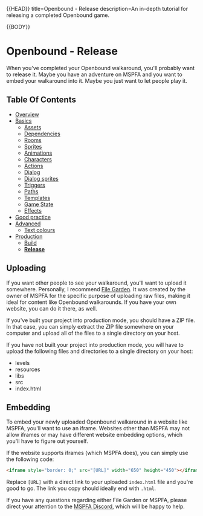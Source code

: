 {{HEAD}}
title=Openbound - Release
description=An in-depth tutorial for releasing a completed Openbound game.

{{BODY}}

# Openbound - Release

When you've completed your Openbound walkaround, you'll probably want to release it. Maybe you have an adventure on MSPFA and you want to embed your walkaround into it. Maybe you just want to let people play it.

## Table Of Contents

-   [Overview](./openbound-overview)
-   [Basics](./openbound-basics)
    -   [Assets](./openbound-assets)
    -   [Dependencies](./openbound-dependencies)
    -   [Rooms](./openbound-rooms)
    -   [Sprites](./openbound-sprites)
    -   [Animations](./openbound-animations)
    -   [Characters](./openbound-characters)
    -   [Actions](./openbound-actions)
    -   [Dialog](./openbound-dialog)
    -   [Dialog sprites](./openbound-dialog-sprites)
    -   [Triggers](./openbound-triggers)
    -   [Paths](./openbound-paths)
    -   [Templates](./openbound-templates)
    -   [Game State](./openbound-gamestate)
    -   [Effects](./openbound-effects)
-   [Good practice](./openbound-good-practice)
-   [Advanced](./openbound-advanced)
    -   [Text colours](./openbound-text-colours)
-   [Production](./openbound-production)
    -   [Build](./openbound-build)
    -   [**Release**](openbound-release)

## Uploading

If you want other people to see your walkaround, you'll want to upload it somewhere. Personally, I recommend [File Garden](https://filegarden.com/). It was created by the owner of MSPFA for the specific purpose of uploading raw files, making it ideal for content like Openbound walkarounds. If you have your own website, you can do it there, as well.

If you've built your project into production mode, you should have a ZIP file. In that case, you can simply extract the ZIP file somewhere on your computer and upload all of the files to a single directory on your host.

If you have not built your project into production mode, you will have to upload the following files and directories to a single directory on your host:

-   levels
-   resources
-   libs
-   src
-   index.html

## Embedding

To embed your newly uploaded Openbound walkaround in a website like MSPFA, you'll want to use an iframe. Websites other than MSPFA may not allow iframes or may have different website embedding options, which you'll have to figure out yourself.

If the website supports iframes (which MSPFA does), you can simply use the following code:

```html
<iframe style="border: 0;" src="[URL]" width="650" height="450"></iframe>
```

Replace `[URL]` with a direct link to your uploaded `index.html` file and you're good to go. The link you copy should ideally end with `.html`.

If you have any questions regarding either File Garden or MSPFA, please direct your attention to the [MSPFA Discord](https://discord.gg/EC5acgG), which will be happy to help.
